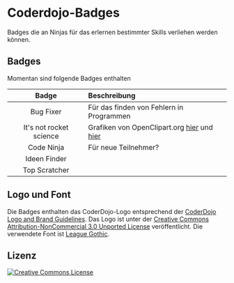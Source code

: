 # Coderdojo-Badges
Badges die an Ninjas für das erlernen bestimmter Skills verliehen werden können.

## Badges
Momentan sind folgende Badges enthalten

| Badge                   | Beschreibung |
| :---------------------: | :----------- |
| Bug Fixer 		  | Für das finden von Fehlern in Programmen |
| It's not rocket science | Grafiken von OpenClipart.org [hier](https://openclipart.org/detail/116911/rocket-blue-and-red) und [hier](https://openclipart.org/detail/20299/moon-in-comic-style) |
| Code Ninja 		  | Für neue Teilnehmer? |
| Ideen Finder 		  | |
| Top Scratcher 	  | |

## Logo und Font
Die Badges enthalten das CoderDojo-Logo entsprechend der [CoderDojo Logo and Brand Guidelines](https://coderdojo.com/start-a-dojo/coderdojo-logo/). 
Das Logo ist unter der [Creative Commons Attribution-NonCommercial 3.0 Unported License](http://creativecommons.org/licenses/by-nc/3.0/) veröffentlicht. 
Die verwendete Font ist [League Gothic](http://www.fontsquirrel.com/fonts/league-gothic).

## Lizenz

<a rel="license" href="http://creativecommons.org/licenses/by-nc/3.0/"><img alt="Creative Commons License" style="border-width:0" src="https://i.creativecommons.org/l/by-nc/3.0/88x31.png" /></a>
